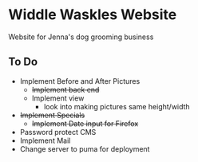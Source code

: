 # Widdle Waskles Website

Website for Jenna's dog grooming business

## To Do

* Implement Before and After Pictures
  * ~~Implement back end~~
  * Implement view
    * look into making pictures same height/width
* ~~Implement Specials~~
  * ~~Implement Date input for Firefox~~
* Password protect CMS
* Implement Mail
* Change server to puma for deployment
